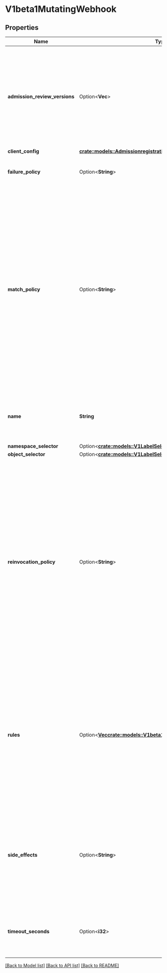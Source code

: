 # V1beta1MutatingWebhook

## Properties

Name | Type | Description | Notes
------------ | ------------- | ------------- | -------------
**admission_review_versions** | Option<**Vec<String>**> | AdmissionReviewVersions is an ordered list of preferred `AdmissionReview` versions the Webhook expects. API server will try to use first version in the list which it supports. If none of the versions specified in this list supported by API server, validation will fail for this object. If a persisted webhook configuration specifies allowed versions and does not include any versions known to the API Server, calls to the webhook will fail and be subject to the failure policy. Default to `['v1beta1']`. | [optional]
**client_config** | [**crate::models::AdmissionregistrationV1beta1WebhookClientConfig**](admissionregistration.v1beta1.WebhookClientConfig.md) |  | 
**failure_policy** | Option<**String**> | FailurePolicy defines how unrecognized errors from the admission endpoint are handled - allowed values are Ignore or Fail. Defaults to Ignore. | [optional]
**match_policy** | Option<**String**> | matchPolicy defines how the \"rules\" list is used to match incoming requests. Allowed values are \"Exact\" or \"Equivalent\".  - Exact: match a request only if it exactly matches a specified rule. For example, if deployments can be modified via apps/v1, apps/v1beta1, and extensions/v1beta1, but \"rules\" only included `apiGroups:[\"apps\"], apiVersions:[\"v1\"], resources: [\"deployments\"]`, a request to apps/v1beta1 or extensions/v1beta1 would not be sent to the webhook.  - Equivalent: match a request if modifies a resource listed in rules, even via another API group or version. For example, if deployments can be modified via apps/v1, apps/v1beta1, and extensions/v1beta1, and \"rules\" only included `apiGroups:[\"apps\"], apiVersions:[\"v1\"], resources: [\"deployments\"]`, a request to apps/v1beta1 or extensions/v1beta1 would be converted to apps/v1 and sent to the webhook.  Defaults to \"Exact\" | [optional]
**name** | **String** | The name of the admission webhook. Name should be fully qualified, e.g., imagepolicy.kubernetes.io, where \"imagepolicy\" is the name of the webhook, and kubernetes.io is the name of the organization. Required. | 
**namespace_selector** | Option<[**crate::models::V1LabelSelector**](v1.LabelSelector.md)> |  | [optional]
**object_selector** | Option<[**crate::models::V1LabelSelector**](v1.LabelSelector.md)> |  | [optional]
**reinvocation_policy** | Option<**String**> | reinvocationPolicy indicates whether this webhook should be called multiple times as part of a single admission evaluation. Allowed values are \"Never\" and \"IfNeeded\".  Never: the webhook will not be called more than once in a single admission evaluation.  IfNeeded: the webhook will be called at least one additional time as part of the admission evaluation if the object being admitted is modified by other admission plugins after the initial webhook call. Webhooks that specify this option *must* be idempotent, able to process objects they previously admitted. Note: * the number of additional invocations is not guaranteed to be exactly one. * if additional invocations result in further modifications to the object, webhooks are not guaranteed to be invoked again. * webhooks that use this option may be reordered to minimize the number of additional invocations. * to validate an object after all mutations are guaranteed complete, use a validating admission webhook instead.  Defaults to \"Never\". | [optional]
**rules** | Option<[**Vec<crate::models::V1beta1RuleWithOperations>**](v1beta1.RuleWithOperations.md)> | Rules describes what operations on what resources/subresources the webhook cares about. The webhook cares about an operation if it matches _any_ Rule. However, in order to prevent ValidatingAdmissionWebhooks and MutatingAdmissionWebhooks from putting the cluster in a state which cannot be recovered from without completely disabling the plugin, ValidatingAdmissionWebhooks and MutatingAdmissionWebhooks are never called on admission requests for ValidatingWebhookConfiguration and MutatingWebhookConfiguration objects. | [optional]
**side_effects** | Option<**String**> | SideEffects states whether this webhook has side effects. Acceptable values are: Unknown, None, Some, NoneOnDryRun Webhooks with side effects MUST implement a reconciliation system, since a request may be rejected by a future step in the admission chain and the side effects therefore need to be undone. Requests with the dryRun attribute will be auto-rejected if they match a webhook with sideEffects == Unknown or Some. Defaults to Unknown. | [optional]
**timeout_seconds** | Option<**i32**> | TimeoutSeconds specifies the timeout for this webhook. After the timeout passes, the webhook call will be ignored or the API call will fail based on the failure policy. The timeout value must be between 1 and 30 seconds. Default to 30 seconds. | [optional]

[[Back to Model list]](../README.md#documentation-for-models) [[Back to API list]](../README.md#documentation-for-api-endpoints) [[Back to README]](../README.md)


